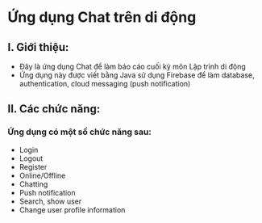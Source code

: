 # Ứng dụng Chat trên di động 

## I. Giới thiệu:
- Đây là ứng dụng Chat để làm báo cáo cuối kỳ môn Lập trình di động
- Ứng dụng này được viết bằng Java sử dụng Firebase để làm database, authentication, cloud messaging (push notification)

## II. Các chức năng:
### Ứng dụng có một số chức năng sau:
- Login
- Logout
- Register
- Online/Offline
- Chatting
- Push notification
- Search, show user
- Change user profile information
